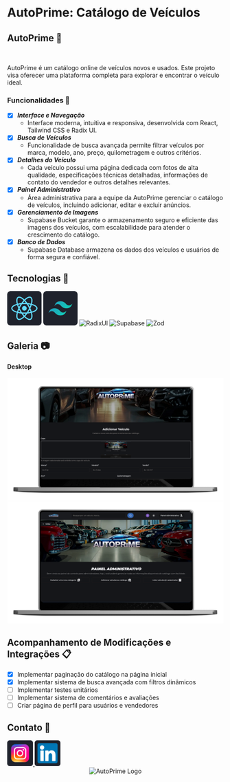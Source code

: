 # AutoPrime: Catálogo de Veículos

<!-- <div align="center">
  <img src="./github/2.png" alt="AutoPrime Homepage" width="700" />
</div> -->

## AutoPrime :car:

<br>

AutoPrime é um catálogo online de veículos novos e usados. Este projeto visa oferecer uma plataforma completa para explorar e encontrar o veículo ideal.

### Funcionalidades :dart:

- [x] ***Interface e Navegação***
    - Interface moderna, intuitiva e responsiva, desenvolvida com React, Tailwind CSS e Radix UI.
- [x] ***Busca de Veículos***
    - Funcionalidade de busca avançada permite filtrar veículos por marca, modelo, ano, preço, quilometragem e outros critérios.
- [x] ***Detalhes do Veículo***
    - Cada veículo possui uma página dedicada com fotos de alta qualidade, especificações técnicas detalhadas, informações de contato do vendedor e outros detalhes relevantes.
- [x] ***Painel Administrativo***
    - Área administrativa para a equipe da AutoPrime gerenciar o catálogo de veículos, incluindo adicionar, editar e excluir anúncios.
- [x] ***Gerenciamento de Imagens***
    - Supabase Bucket garante o armazenamento seguro e eficiente das imagens dos veículos, com escalabilidade para atender o crescimento do catálogo.
- [x] ***Banco de Dados***
    - Supabase Database armazena os dados dos veículos e usuários de forma segura e confiável.

## Tecnologias :dart:

<div>
    <img alt="React" height="80" width="80" src="https://github.com/gui-bus/TechIcons/blob/main/Dark/React.svg">
    <img alt="Tailwind" height="80" width="80" src="https://github.com/gui-bus/TechIcons/blob/main/Dark/TailwindCSS.svg">
    <img alt="RadixUI" height="80" width="80" src="URL_DO_LOGO_RADIXUI_AQUI">
    <img alt="Supabase" height="80" width="80" src="URL_DO_LOGO_SUPABASE_AQUI">
    <img alt="Zod" height="80" width="80" src="URL_DO_LOGO_ZOD_AQUI">
</div>

## Galeria :camera:

#### Desktop

<div align="center">
  <img src="./github/1.png" alt="desktop" width="800" />
  <img src="./github/2.png" alt="desktop" width="800" />
  </div>

<!-- #### Mobile

<div align="center" style="display: inline_block">
  <img src="URL_DA_IMAGEM_MOBILE_1_AQUI" alt="mobile" width="200" />
  <img src="URL_DA_IMAGEM_MOBILE_2_AQUI" alt="mobile" width="200" />
  </div> -->

## Acompanhamento de Modificações e Integrações :clipboard:

- [X] Implementar paginação do catálogo na página inicial
- [X] Implementar sistema de busca avançada com filtros dinâmicos
- [ ] Implementar testes unitários
- [ ] Implementar sistema de comentários e avaliações
- [ ] Criar página de perfil para usuários e vendedores

## Contato :speech_balloon:

<a href="https://www.instagram.com/matheudsp/" target="_blank">
    <img alt="Instagram" height="60" width="60" src="https://github.com/gui-bus/TechIcons/blob/main/Dark/Instagram.svg">
</a>
<a href="https://www.linkedin.com/in/matheudsp/" target="_blank">
    <img alt="LinkedIn" height="60" width="60" src="https://github.com/gui-bus/TechIcons/blob/main/Dark/Linkedin.svg">
</a>

<div align="center">
  <img src="URL_DO_LOGO_AUTOPRIME_AQUI" alt="AutoPrime Logo" width="400" />
</div>
